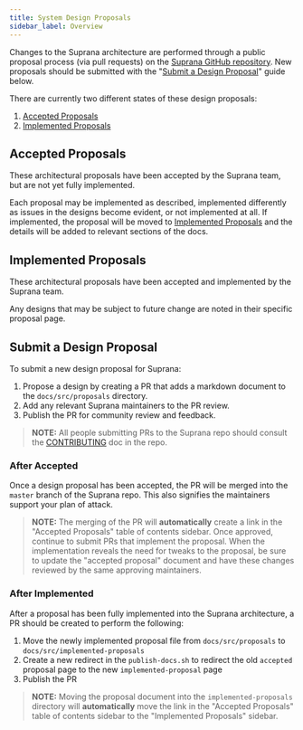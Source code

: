 ```yaml
---
title: System Design Proposals
sidebar_label: Overview
---
```


Changes to the Suprana architecture are performed through a public proposal process (via pull requests) on the [Suprana GitHub repository](https://github.com/suprana-labs/suprana). New proposals should be submitted with the "[Submit a Design Proposal](#submit-a-design-proposal)" guide below.

There are currently two different states of these design proposals:

1. [Accepted Proposals](./proposals/accepted-design-proposals.md)
2. [Implemented Proposals](./implemented-proposals/index.md)

## Accepted Proposals

These architectural proposals have been accepted by the Suprana team, but are not yet fully implemented.

Each proposal may be implemented as described, implemented differently as issues in the designs become evident, or not implemented at all. If implemented, the proposal will be moved to [Implemented Proposals](./implemented-proposals/index.md) and the details will be added to relevant sections of the docs.

## Implemented Proposals

These architectural proposals have been accepted and implemented by the Suprana team.

Any designs that may be subject to future change are noted in their specific proposal page.

## Submit a Design Proposal

To submit a new design proposal for Suprana:

1. Propose a design by creating a PR that adds a markdown document to the `docs/src/proposals` directory.
2. Add any relevant Suprana maintainers to the PR review.
3. Publish the PR for community review and feedback.

> **NOTE:** All people submitting PRs to the Suprana repo should consult the [CONTRIBUTING](https://github.com/suprana-labs/suprana/blob/master/CONTRIBUTING.md) doc in the repo.

### After Accepted

Once a design proposal has been accepted, the PR will be merged into the `master` branch of the Suprana repo. This also signifies the maintainers support your plan of attack.

> **NOTE:** The merging of the PR will **automatically** create a link in the "Accepted Proposals" table of contents sidebar.
> Once approved, continue to submit PRs that implement the proposal. When the implementation reveals the need for tweaks to the proposal, be sure to update the "accepted proposal" document and have these changes reviewed by the same approving maintainers.

### After Implemented

After a proposal has been fully implemented into the Suprana architecture, a PR should be created to perform the following:

1. Move the newly implemented proposal file from `docs/src/proposals` to `docs/src/implemented-proposals`
2. Create a new redirect in the `publish-docs.sh` to redirect the old `accepted` proposal page to the new `implemented-proposal` page
3. Publish the PR

> **NOTE:** Moving the proposal document into the `implemented-proposals` directory will **automatically** move the link in the "Accepted Proposals" table of contents sidebar to the "Implemented Proposals" sidebar.
